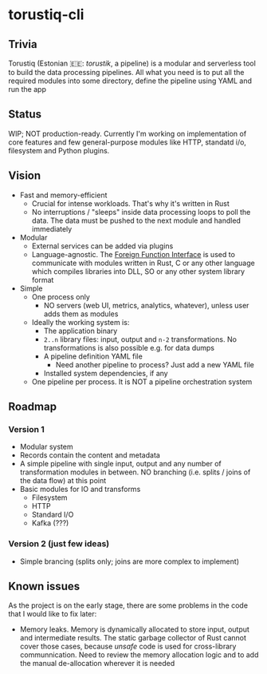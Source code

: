 # torustiq-cli

## Trivia

Torustiq (Estonian 🇪🇪: _torustik_, a pipeline) is a modular and serverless tool to build the data processing pipelines. All what you need is to put all the required modules into some directory, define the pipeline using YAML and run the app

## Status

WIP; NOT production-ready. Currently I'm working on implementation of core features and few general-purpose modules like HTTP, standatd i/o, filesystem and Python plugins.

## Vision

- Fast and memory-efficient
  - Crucial for intense workloads. That's why it's written in Rust
  - No interruptions / "sleeps" inside data processing loops to poll the data. The data must be pushed to the next module and handled immediately 
- Modular
  - External services can be added via plugins
  - Language-agnostic. The [Foreign Function Interface](https://en.wikipedia.org/wiki/Foreign_function_interface) is used to communicate with modules written in Rust, C or any other language which compiles libraries into DLL, SO or any other system library format
- Simple
  - One process only
    - NO servers (web UI, metrics, analytics, whatever), unless user adds them as modules
  - Ideally the working system is:
    - The application binary
    - `2..n` library files: input, output and `n-2` transformations. No transformations is also possible e.g. for data dumps
    - A pipeline definition YAML file
      - Need another pipeline to process? Just add a new YAML file
    - Installed system dependencies, if any
  - One pipeline per process. It is NOT a pipeline orchestration system

## Roadmap

### Version 1
- Modular system
- Records contain the content and metadata
- A simple pipeline with single input, output and any number of transformation modules in between. NO branching (i.e. splits / joins of the data flow) at this point
- Basic modules for IO and transforms
  - Filesystem
  - HTTP
  - Standard I/O
  - Kafka (???)

### Version 2 (just few ideas)
- Simple brancing (splits only; joins are more complex to implement)

## Known issues

As the project is on the early stage, there are some problems in the code that I would like to fix later:

- Memory leaks. Memory is dynamically allocated to store input, output and intermediate results. The static garbage collector of Rust cannot cover those cases, because _unsafe_ code is used for cross-library communnication. Need to review the memory allocation logic and to add the manual de-allocation wherever it is needed